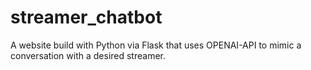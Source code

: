 # streamer_chatbot
A website build with Python via Flask that uses OPENAI-API to mimic a conversation with a desired streamer.
